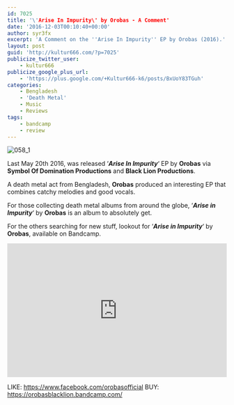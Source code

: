 ```yaml
---
id: 7025
title: '\'Arise In Impurity\' by Orobas - A Comment'
date: '2016-12-03T00:10:40+00:00'
author: syr3fx
excerpt: 'A Comment on the ''Arise In Impurity'' EP by Orobas (2016).'
layout: post
guid: 'http://kultur666.com/?p=7025'
publicize_twitter_user:
    - kultur666
publicize_google_plus_url:
    - 'https://plus.google.com/+Kultur666-k6/posts/BxUoY83TGuh'
categories:
    - Bengladesh
    - 'Death Metal'
    - Music
    - Reviews
tags:
    - bandcamp
    - review
---
```


![058_1](http://localhost:8080/wp-content/uploads/2016/11/058_1.jpg)

Last May 20th 2016, was released ‘***Arise In Impurity***‘ EP by **Orobas** via **Symbol Of Domination Productions** and **Black Lion Productions**.

A death metal act from Bengladesh, **Orobas** produced an interesting EP that combines catchy melodies and good vocals.

For those collecting death metal albums from around the globe, ‘***Arise in Impurity***‘ by **Orobas** is an album to absolutely get.

For the others searching for new stuff, lookout for ‘***Arise in Impurity***‘ by **Orobas**, available on Bandcamp.

<iframe style="border: 0; width: 100%; height: 307px;" src="https://bandcamp.com/EmbeddedPlayer/album=2733133642/size=large/bgcol=333333/linkcol=e99708/tracklist=false/transparent=true/" seamless></iframe>

LIKE: <https://www.facebook.com/orobasofficial>
BUY: <https://orobasblacklion.bandcamp.com/>